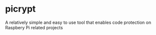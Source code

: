# picrypt
A relatively simple and easy to use tool that enables code protection on Raspbery Pi related projects

